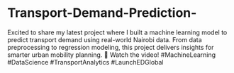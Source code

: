 # Transport-Demand-Prediction-
Excited to share my latest project where I built a machine learning model to predict transport demand using real-world Nairobi data. From data preprocessing to regression modeling, this project delivers insights for smarter urban mobility planning. 🎥 Watch the video! #MachineLearning #DataScience #TransportAnalytics #LaunchEDGlobal

